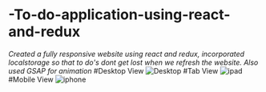 # -To-do-application-using-react-and-redux
_Created a fully responsive website using react and redux, incorporated localstorage so that to do's dont get lost when we refresh the website. Also used GSAP for animation_
#Desktop View
![Desktop](https://github.com/yatharth09/-To-do-application-using-react-and-redux/assets/67639092/ce4b3255-0dbb-48cc-acd0-4fa688b95746)
#Tab View
![ipad](https://github.com/yatharth09/-To-do-application-using-react-and-redux/assets/67639092/cd34d2d8-588d-4223-86f6-86f8c190de2a)
#Mobile View
![iphone](https://github.com/yatharth09/-To-do-application-using-react-and-redux/assets/67639092/25058360-2fd1-439f-805a-6cfd228e36b9)
